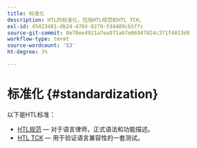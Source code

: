 ```yaml
---
title: 标准化
description: HTL的标准化，包括HTL规范和HTL TCK。
exl-id: 45423481-db24-4784-8270-fd4489cb5ffc
source-git-commit: 8e70ee4921a7ea071ab7e06947824c371f4013d8
workflow-type: tm+mt
source-wordcount: '53'
ht-degree: 3%

---
```


# 标准化 {#standardization}

以下是HTL标准：

* [HTL规范](https://github.com/adobe/htl-spec)  — 对于语言律师，正式语法和功能描述。
* [HTL TCK](https://github.com/adobe/htl-tck)  — 用于验证语言兼容性的一套测试。
